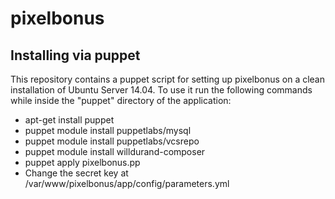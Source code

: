 # pixelbonus

## Installing via puppet
This repository contains a puppet script for setting up pixelbonus on a clean installation of Ubuntu Server 14.04.
To use it run the following commands while inside the "puppet" directory of the application:

 - apt-get install puppet
 - puppet module install puppetlabs/mysql
 - puppet module install puppetlabs/vcsrepo
 - puppet module install willdurand-composer
 - puppet apply pixelbonus.pp
 - Change the secret key at /var/www/pixelbonus/app/config/parameters.yml